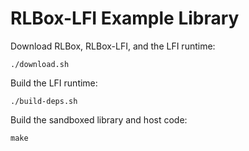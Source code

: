 # RLBox-LFI Example Library

Download RLBox, RLBox-LFI, and the LFI runtime:

```
./download.sh
```

Build the LFI runtime:

```
./build-deps.sh
```

Build the sandboxed library and host code:

```
make
```

